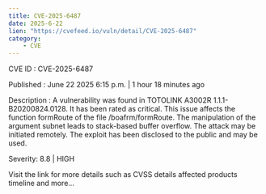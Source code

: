 ```yaml
---
title: CVE-2025-6487
date: 2025-6-22
lien: "https://cvefeed.io/vuln/detail/CVE-2025-6487"
category:
    - CVE
---
```


CVE ID : CVE-2025-6487

Published :  June 22
2025
6:15 p.m. | 1 hour
18 minutes ago

Description : A vulnerability was found in TOTOLINK A3002R 1.1.1-B20200824.0128. It has been rated as critical. This issue affects the function formRoute of the file /boafrm/formRoute. The manipulation of the argument subnet leads to stack-based buffer overflow. The attack may be initiated remotely. The exploit has been disclosed to the public and may be used.

Severity: 8.8 | HIGH

Visit the link for more details
such as CVSS details
affected products
timeline
and more...
